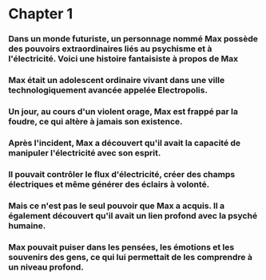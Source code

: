 # Chapter 1

### Dans un monde futuriste, un personnage nommé Max possède des pouvoirs extraordinaires liés au psychisme et à l'électricité. Voici une histoire fantaisiste à propos de Max 

### Max était un adolescent ordinaire vivant dans une ville technologiquement avancée appelée Electropolis.

### Un jour, au cours d'un violent orage, Max est frappé par la foudre, ce qui altère à jamais son existence.

### Après l'incident, Max a découvert qu'il avait la capacité de manipuler l'électricité avec son esprit.

###  Il pouvait contrôler le flux d'électricité, créer des champs électriques et même générer des éclairs à volonté.

### Mais ce n'est pas le seul pouvoir que Max a acquis. Il a également découvert qu'il avait un lien profond avec la psyché humaine.

### Max pouvait puiser dans les pensées, les émotions et les souvenirs des gens, ce qui lui permettait de les comprendre à un niveau profond.

